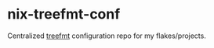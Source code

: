 # nix-treefmt-conf

Centralized [treefmt](https://github.com/numtide/treefmt-nix) configuration repo
for my flakes/projects.
